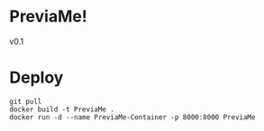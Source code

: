 # PreviaMe!

v0.1



# Deploy



    git pull
    docker build -t PreviaMe .
    docker run -d --name PreviaMe-Container -p 8000:8000 PreviaMe
